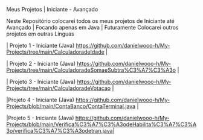 
Meus Projetos | Iniciante - Avançado

Neste Repositório colocarei todos os meus projetos de Iniciante até Avançado |
Focando apenas em Java | Futuramente Colocarei outros projetos em outras Línguas

| Projeto 1 - Iniciante (Java)
https://github.com/danielwooo-h/My-Projects/tree/main/CalculadoradeIdade |

| Projeto 2 - Iniciante (Java)
https://github.com/danielwooo-h/My-Projects/tree/main/CalculadoradeSomaeSubtra%C3%A7%C3%A3o |

| Projeto 3 - Iniciante (Java)
https://github.com/danielwooo-h/My-Projects/tree/main/CalculadoradeVotacao |

|Projeto 4 - Iniciante (Java)
https://github.com/danielwooo-h/My-Projects/blob/main/ContaBanco/ContaTerminal.java |

|Projeto 5 - Iniciante (Java)
https://github.com/danielwooo-h/My-Projects/blob/main/Verifica%C3%A7%C3%A3odeHabilita%C3%A7%C3%A3o/verifica%C3%A7%C3%A3odetran.java|
